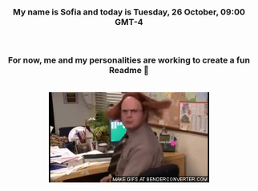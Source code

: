 


<div align="center">
<h3 >My name is Sofia and today is Tuesday, 26 October, 09:00 GMT-4</h3><br>
<h3 >For now, me and my personalities are working to create a fun Readme 👋
</h3><br>
<img src='img/dwight.gif' alt='working...'/>
</div>

